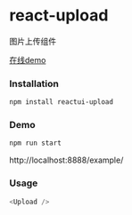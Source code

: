 # react-upload

图片上传组件

[在线demo](http://datianyun.github.io/upload "Title")
### Installation
``` sh
npm install reactui-upload
```

### Demo

``` sh
npm run start
```

http://localhost:8888/example/

### Usage
``` javascript
<Upload />
```

